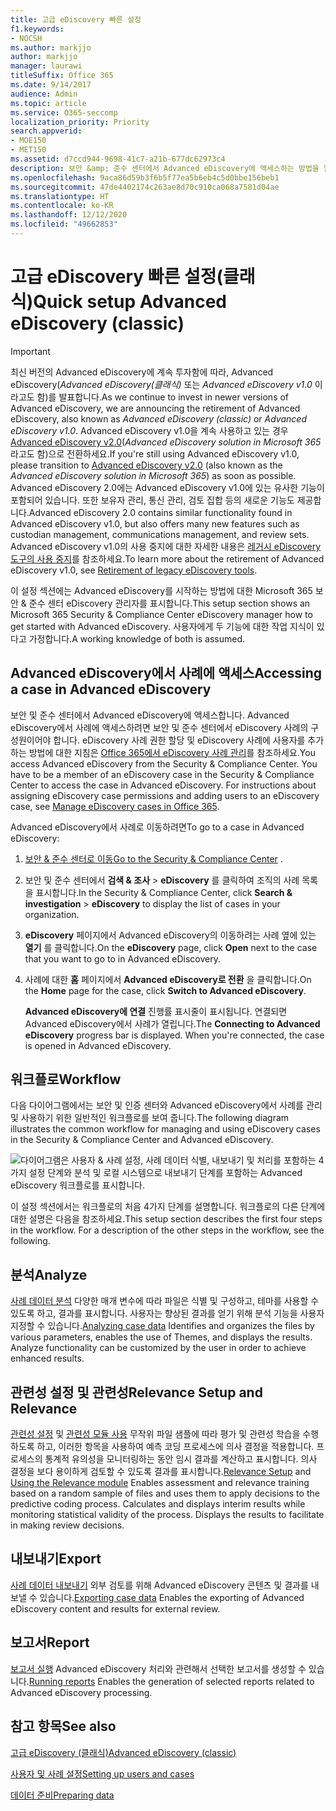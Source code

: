 ```yaml
---
title: 고급 eDiscovery 빠른 설정
f1.keywords:
- NOCSH
ms.author: markjjo
author: markjjo
manager: laurawi
titleSuffix: Office 365
ms.date: 9/14/2017
audience: Admin
ms.topic: article
ms.service: O365-seccomp
localization_priority: Priority
search.appverid:
- MOE150
- MET150
ms.assetid: d7ccd944-9698-41c7-a21b-677dc62973c4
description: 보안 &amp; 준수 센터에서 Advanced eDiscovery에 액세스하는 방법을 알아보고 Advanced eDiscovery를 사용하기 위한 일반적인 워크플로를 검토합니다.
ms.openlocfilehash: 9aca86d59b3f6b5f77ea5b6eb4c5d0bbe156beb1
ms.sourcegitcommit: 47de4402174c263ae8d70c910ca068a7581d04ae
ms.translationtype: HT
ms.contentlocale: ko-KR
ms.lasthandoff: 12/12/2020
ms.locfileid: "49662853"
---
```

# <a name="quick-setup-advanced-ediscovery-classic"></a><span data-ttu-id="8e7a8-103">고급 eDiscovery 빠른 설정(클래식)</span><span class="sxs-lookup"><span data-stu-id="8e7a8-103">Quick setup Advanced eDiscovery (classic)</span></span>

> [!IMPORTANT]
> <span data-ttu-id="8e7a8-104">최신 버전의 Advanced eDiscovery에 계속 투자함에 따라, Advanced eDiscovery(*Advanced eDiscovery(클래식)* 또는 *Advanced eDiscovery v1.0* 이라고도 함)를 발표합니다.</span><span class="sxs-lookup"><span data-stu-id="8e7a8-104">As we continue to invest in newer versions of Advanced eDiscovery, we are announcing the retirement of Advanced eDiscovery, also known as *Advanced eDiscovery (classic)* or *Advanced eDiscovery v1.0*.</span></span> <span data-ttu-id="8e7a8-105">Advanced eDiscovery v1.0을 계속 사용하고 있는 경우 [Advanced eDiscovery v2.0](overview-ediscovery-20.md)(*Advanced eDiscovery solution in Microsoft 365* 라고도 함)으로 전환하세요.</span><span class="sxs-lookup"><span data-stu-id="8e7a8-105">If you're still using Advanced eDiscovery v1.0, please transition to [Advanced eDiscovery v2.0](overview-ediscovery-20.md) (also known as the *Advanced eDiscovery solution in Microsoft 365*) as soon as possible.</span></span> <span data-ttu-id="8e7a8-106">Advanced eDiscovery 2.0에는 Advanced eDiscovery v1.0에 있는 유사한 기능이 포함되어 있습니다. 또한 보유자 관리, 통신 관리, 검토 집합 등의 새로운 기능도 제공합니다.</span><span class="sxs-lookup"><span data-stu-id="8e7a8-106">Advanced eDiscovery 2.0 contains similar functionality found in Advanced eDiscovery v1.0, but also offers many new features such as custodian management, communications management, and review sets.</span></span> <span data-ttu-id="8e7a8-107">Advanced eDiscovery v1.0의 사용 중지에 대한 자세한 내용은 [레거시 eDiscovery 도구의 사용 중지](legacy-ediscovery-retirement.md#advanced-ediscovery-v10)를 참조하세요.</span><span class="sxs-lookup"><span data-stu-id="8e7a8-107">To learn more about the retirement of Advanced eDiscovery v1.0, see [Retirement of legacy eDiscovery tools](legacy-ediscovery-retirement.md#advanced-ediscovery-v10).</span></span> 

<span data-ttu-id="8e7a8-108">이 설정 섹션에는 Advanced eDiscovery를 시작하는 방법에 대한 Microsoft 365 보안 &amp; 준수 센터 eDiscovery 관리자를 표시합니다.</span><span class="sxs-lookup"><span data-stu-id="8e7a8-108">This setup section shows an Microsoft 365 Security &amp; Compliance Center eDiscovery manager how to get started with Advanced eDiscovery.</span></span> <span data-ttu-id="8e7a8-109">사용자에게 두 기능에 대한 작업 지식이 있다고 가정합니다.</span><span class="sxs-lookup"><span data-stu-id="8e7a8-109">A working knowledge of both is assumed.</span></span>
  
## <a name="accessing-a-case-in-advanced-ediscovery"></a><span data-ttu-id="8e7a8-110">Advanced eDiscovery에서 사례에 액세스</span><span class="sxs-lookup"><span data-stu-id="8e7a8-110">Accessing a case in Advanced eDiscovery</span></span>

<span data-ttu-id="8e7a8-p103">보안 및 준수 센터에서 Advanced eDiscovery에 액세스합니다. Advanced eDiscovery에서 사례에 액세스하려면 보안 및 준수 센터에서 eDiscovery 사례의 구성원이어야 합니다. eDiscovery 사례 권한 할당 및 eDiscovery 사례에 사용자를 추가하는 방법에 대한 지침은 [Office 365에서 eDiscovery 사례 관리](ediscovery-cases.md)를 참조하세요.</span><span class="sxs-lookup"><span data-stu-id="8e7a8-p103">You access Advanced eDiscovery from the Security &amp; Compliance Center. You have to be a member of an eDiscovery case in the Security &amp; Compliance Center to access the case in Advanced eDiscovery. For instructions about assigning eDiscovery case permissions and adding users to an eDiscovery case, see [Manage eDiscovery cases in Office 365](ediscovery-cases.md).</span></span> 
  
<span data-ttu-id="8e7a8-114">Advanced eDiscovery에서 사례로 이동하려면</span><span class="sxs-lookup"><span data-stu-id="8e7a8-114">To go to a case in Advanced eDiscovery:</span></span> 
  
1. <span data-ttu-id="8e7a8-115">[보안 &amp; 준수 센터로 이동](go-to-the-securitycompliance-center.md)</span><span class="sxs-lookup"><span data-stu-id="8e7a8-115">[Go to the Security &amp; Compliance Center](go-to-the-securitycompliance-center.md) .</span></span> 
    
2. <span data-ttu-id="8e7a8-116">보안 및 준수 센터에서 **검색 &amp; 조사** \> **eDiscovery** 를 클릭하여 조직의 사례 목록을 표시합니다.</span><span class="sxs-lookup"><span data-stu-id="8e7a8-116">In the Security &amp; Compliance Center, click **Search &amp; investigation** \> **eDiscovery** to display the list of cases in your organization.</span></span> 
    
3. <span data-ttu-id="8e7a8-117">**eDiscovery** 페이지에서 Advanced eDiscovery의 이동하려는 사례 옆에 있는 **열기** 를 클릭합니다.</span><span class="sxs-lookup"><span data-stu-id="8e7a8-117">On the **eDiscovery** page, click **Open** next to the case that you want to go to in Advanced eDiscovery.</span></span>
    
4. <span data-ttu-id="8e7a8-118">사례에 대한 **홈** 페이지에서 **Advanced eDiscovery로 전환** 을 클릭합니다.</span><span class="sxs-lookup"><span data-stu-id="8e7a8-118">On the **Home** page for the case, click **Switch to Advanced eDiscovery**.</span></span>
    
    <span data-ttu-id="8e7a8-p104">**Advanced eDiscovery에 연결** 진행률 표시줄이 표시됩니다. 연결되면 Advanced eDiscovery에서 사례가 열립니다.</span><span class="sxs-lookup"><span data-stu-id="8e7a8-p104">The **Connecting to Advanced eDiscovery** progress bar is displayed. When you're connected, the case is opened in Advanced eDiscovery.</span></span> 
    
## <a name="workflow"></a><span data-ttu-id="8e7a8-121">워크플로</span><span class="sxs-lookup"><span data-stu-id="8e7a8-121">Workflow</span></span>

<span data-ttu-id="8e7a8-122">다음 다이어그램에서는 보안 및 인증 센터와 Advanced eDiscovery에서 사례를 관리 및 사용하기 위한 일반적인 워크플로를 보여 줍니다.</span><span class="sxs-lookup"><span data-stu-id="8e7a8-122">The following diagram illustrates the common workflow for managing and using eDiscovery cases in the Security &amp; Compliance Center and Advanced eDiscovery.</span></span>
  
![다이어그램은 사용자 &amp; 사례 설정, 사례 데이터 식별, 내보내기 및 처리를 포함하는 4가지 설정 단계와 분석 및 로컬 시스템으로 내보내기 단계를 포함하는 Advanced eDiscovery 워크플로를 표시합니다.](../media/76589ccc-789d-4581-b3a8-98d339b05979.png)
  
<span data-ttu-id="8e7a8-p105">이 설정 섹션에서는 워크플로의 처음 4가지 단계를 설명합니다. 워크플로의 다른 단계에 대한 설명은 다음을 참조하세요.</span><span class="sxs-lookup"><span data-stu-id="8e7a8-p105">This setup section describes the first four steps in the workflow. For a description of the other steps in the workflow, see the following.</span></span>
  
## <a name="analyze"></a><span data-ttu-id="8e7a8-126">분석</span><span class="sxs-lookup"><span data-stu-id="8e7a8-126">Analyze</span></span>

<span data-ttu-id="8e7a8-p106">[사례 데이터 분석](analyze-case-data-with-advanced-ediscovery.md) 다양한 매개 변수에 따라 파일은 식별 및 구성하고, 테마를 사용할 수 있도록 하고, 결과를 표시합니다. 사용자는 향상된 결과를 얻기 위해 분석 기능을 사용자 지정할 수 있습니다.</span><span class="sxs-lookup"><span data-stu-id="8e7a8-p106">[Analyzing case data](analyze-case-data-with-advanced-ediscovery.md) Identifies and organizes the files by various parameters, enables the use of Themes, and displays the results. Analyze functionality can be customized by the user in order to achieve enhanced results.</span></span> 
  
## <a name="relevance-setup-and-relevance"></a><span data-ttu-id="8e7a8-129">관련성 설정 및 관련성</span><span class="sxs-lookup"><span data-stu-id="8e7a8-129">Relevance Setup and Relevance</span></span>

<span data-ttu-id="8e7a8-p107">[관련성 설정](manage-relevance-setup-in-advanced-ediscovery.md) 및 [관련성 모듈 사용](use-relevance-in-advanced-ediscovery.md) 무작위 파일 샘플에 따라 평가 및 관련성 학습을 수행하도록 하고, 이러한 항목을 사용하여 예측 코딩 프로세스에 의사 결정을 적용합니다. 프로세스의 통계적 유의성을 모니터링하는 동안 임시 결과를 계산하고 표시합니다. 의사 결정을 보다 용이하게 검토할 수 있도록 결과를 표시합니다.</span><span class="sxs-lookup"><span data-stu-id="8e7a8-p107">[Relevance Setup](manage-relevance-setup-in-advanced-ediscovery.md) and [Using the Relevance module](use-relevance-in-advanced-ediscovery.md) Enables assessment and relevance training based on a random sample of files and uses them to apply decisions to the predictive coding process. Calculates and displays interim results while monitoring statistical validity of the process. Displays the results to facilitate in making review decisions.</span></span> 
  
## <a name="export"></a><span data-ttu-id="8e7a8-133">내보내기</span><span class="sxs-lookup"><span data-stu-id="8e7a8-133">Export</span></span>

<span data-ttu-id="8e7a8-134">[사례 데이터 내보내기](export-case-data-in-advanced-ediscovery.md) 외부 검토를 위해 Advanced eDiscovery 콘텐츠 및 결과를 내보낼 수 있습니다.</span><span class="sxs-lookup"><span data-stu-id="8e7a8-134">[Exporting case data](export-case-data-in-advanced-ediscovery.md) Enables the exporting of Advanced eDiscovery content and results for external review.</span></span> 
  
## <a name="report"></a><span data-ttu-id="8e7a8-135">보고서</span><span class="sxs-lookup"><span data-stu-id="8e7a8-135">Report</span></span>

<span data-ttu-id="8e7a8-136">[보고서 실행](run-reports-in-advanced-ediscovery.md) Advanced eDiscovery 처리와 관련해서 선택한 보고서를 생성할 수 있습니다.</span><span class="sxs-lookup"><span data-stu-id="8e7a8-136">[Running reports](run-reports-in-advanced-ediscovery.md) Enables the generation of selected reports related to Advanced eDiscovery processing.</span></span> 
  
## <a name="see-also"></a><span data-ttu-id="8e7a8-137">참고 항목</span><span class="sxs-lookup"><span data-stu-id="8e7a8-137">See also</span></span>

[<span data-ttu-id="8e7a8-138">고급 eDiscovery (클래식)</span><span class="sxs-lookup"><span data-stu-id="8e7a8-138">Advanced eDiscovery (classic)</span></span>](office-365-advanced-ediscovery.md)
  
[<span data-ttu-id="8e7a8-139">사용자 및 사례 설정</span><span class="sxs-lookup"><span data-stu-id="8e7a8-139">Setting up users and cases</span></span>](set-up-users-and-cases-in-advanced-ediscovery.md)
  
[<span data-ttu-id="8e7a8-140">데이터 준비</span><span class="sxs-lookup"><span data-stu-id="8e7a8-140">Preparing data</span></span>](prepare-data-for-advanced-ediscovery.md)

